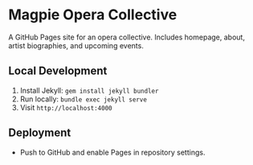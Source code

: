 # Magpie Opera Collective

A GitHub Pages site for an opera collective. Includes homepage, about, artist biographies, and upcoming events.

## Local Development

1. Install Jekyll: `gem install jekyll bundler`
2. Run locally: `bundle exec jekyll serve`
3. Visit `http://localhost:4000`

## Deployment

- Push to GitHub and enable Pages in repository settings.
